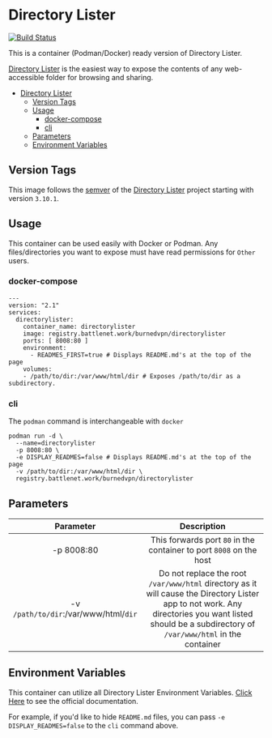 # Directory Lister

[![Build Status](https://ci.battlenet.work/api/badges/containers/DirectoryLister/status.svg)](https://ci.battlenet.work/containers/DirectoryLister)

This is a container (Podman/Docker) ready version of Directory Lister.

[Directory Lister](https://github.com/DirectoryLister/DirectoryLister) is the easiest way to expose the contents of any web-accessible folder for browsing and sharing.

- [Directory Lister](#directory-lister)
  - [Version Tags](#version-tags)
  - [Usage](#usage)
    - [docker-compose](#docker-compose)
    - [cli](#cli)
  - [Parameters](#parameters)
  - [Environment Variables](#environment-variables)

## Version Tags

This image follows the [semver](https://semver.org/) of the [Directory Lister](https://github.com/DirectoryLister/DirectoryLister) project starting with version `3.10.1`.

## Usage

This container can be used easily with Docker or Podman. Any files/directories you want to expose must have read permissions for `Other` users.

### docker-compose

```
---
version: "2.1"
services:
  directorylister:
    container_name: directorylister
    image: registry.battlenet.work/burnedvpn/directorylister
    ports: [ 8008:80 ]
    environment:
      - READMES_FIRST=true # Displays README.md's at the top of the page
    volumes:
    - /path/to/dir:/var/www/html/dir # Exposes /path/to/dir as a subdirectory.
```

### cli

The `podman` command is interchangeable with `docker`

```
podman run -d \
  --name=directorylister
  -p 8008:80 \
  -e DISPLAY_READMES=false # Displays README.md's at the top of the page
  -v /path/to/dir:/var/www/html/dir \
  registry.battlenet.work/burnedvpn/directorylister
```

## Parameters

| Parameter | Description |
| :-: | :-: |
| -p 8008:80 | This forwards port `80` in the container to port `8008` on the host |
| -v `/path/to/dir`:/var/www/html/`dir` | Do not replace the root `/var/www/html` directory as it will cause the Directory Lister app to not work. Any directories you want listed should be a subdirectory of `/var/www/html` in the container |

## Environment Variables

This container can utilize all Directory Lister Environment Variables. [Click Here](https://docs.directorylister.com/configuration/app-config-reference) to see the official documentation.

For example, if you'd like to hide `README.md` files, you can pass `-e DISPLAY_READMES=false` to the `cli` command above.
